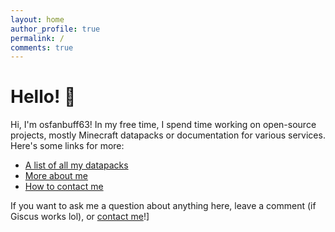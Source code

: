 ```yaml
---
layout: home
author_profile: true
permalink: /
comments: true
---
```


# Hello! :wave:

Hi, I'm osfanbuff63! In my free time, I spend time working on open-source projects, mostly Minecraft datapacks or documentation for various services. Here's some links for more:

- [A list of all my datapacks](datapacks)
- [More about me](about)
- [How to contact me](contact)

If you want to ask me a question about anything here, leave a comment (if Giscus works lol), or [contact me](contact)!]
